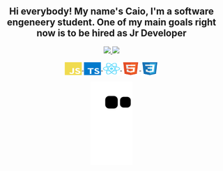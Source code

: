 <h2 align="center"> Hi everybody! My name's Caio, I'm a software engeneery student. One of my main goals right now is to be hired as Jr Developer</h1>

<div align="center">
  <a href="https://github.com/ccaioccesar82">
  <img height="180em" src="https://github-readme-stats.vercel.app/api?username=ccaioccesar82&show_icons=true&theme=dark&include_all_commits=true&count_private=true"/>
  <img height="180em" src="https://github-readme-stats.vercel.app/api/top-langs/?username=ccaioccesar82&layout=compact&langs_count=7&theme=dark"/>
</div>
<div align="center" style="display: inline_block"><br>
  <img align="center" alt="Rafa-Js" height="30" width="40" src="https://raw.githubusercontent.com/devicons/devicon/master/icons/javascript/javascript-plain.svg">
  <img align="center" alt="Rafa-Ts" height="30" width="40" src="https://raw.githubusercontent.com/devicons/devicon/master/icons/typescript/typescript-plain.svg">
  <img align="center" alt="Rafa-React" height="30" width="40" src="https://raw.githubusercontent.com/devicons/devicon/master/icons/react/react-original.svg">
  <img align="center" alt="Rafa-HTML" height="30" width="40" src="https://raw.githubusercontent.com/devicons/devicon/master/icons/html5/html5-original.svg">
  <img align="center" alt="Rafa-CSS" height="30" width="40" src="https://raw.githubusercontent.com/devicons/devicon/master/icons/css3/css3-original.svg">
  
</div>
  
  <div align="center"> 
  
  ![Snake animation](https://github.com/ccaioccesar82/ccaioccesar82/blob/output/github-contribution-grid-snake.svg)
 
</div>
